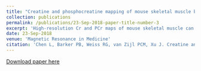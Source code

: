 ```yaml
---
title: "Creatine and phosphocreatine mapping of mouse skeletal muscle by a polynomial and Lorentzian line-shape fitting CEST method"
collection: publications
permalink: /publications/23-Sep-2018-paper-title-number-3
excerpt: 'High-resolution Cr and PCr maps of mouse skeletal muscle can be obtained using a polynomial and Lorentzian line-shape fitting (PLOF) CEST method.'
date: 23-Sep-2018
venue: 'Magnetic Resonance in Medicine'
citation: 'Chen L, Barker PB, Weiss RG, van Zijl PCM, Xu J. Creatine and phosphocreatine mapping of mouse skeletal muscle by a polynomial and Lorentzian line-shape fitting CEST method. Magn Reson Med 2019;81(1):69-78.'
---
```


<a href='https://doi.org/10.1002/mrm.27514'>Download paper here</a>
